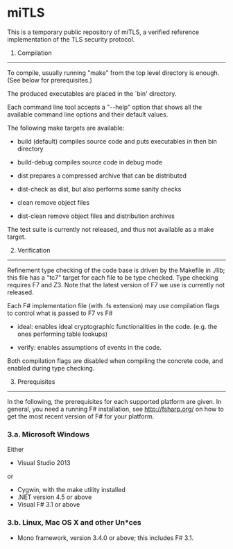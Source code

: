miTLS
=====

This is a temporary public repository of miTLS,
a verified reference implementation of the TLS security protocol.

1. Compilation
--------------

To compile, usually running "make" from the top level directory is
enough. (See below for prerequisites.)

The produced executables are placed in the `bin' directory.

Each command line tool accepts a "--help" option that shows all the
available command line options and their default values.

The following make targets are available:

- build (default)
    compiles source code and puts executables in then bin directory

- build-debug
	compiles source code in debug mode

- dist
    prepares a compressed archive that can be distributed

- dist-check
    as dist, but also performs some sanity checks

- clean
    remove object files

- dist-clean
    remove object files and distribution archives

The test suite is currently not released, and thus not
available as a make target.

2. Verification
---------------

Refinement type checking of the code base is driven by the Makefile in
./lib; this file has a "tc7" target for each file to be type checked.
Type checking requires F7 and Z3. Note that the latest version of F7
we use is currently not released.

Each F# implementation file (with .fs extension) may use compilation
flags to control what is passed to F7 vs F#

- ideal: enables ideal cryptographic functionalities in the code.
  (e.g. the ones performing table lookups)

- verify: enables assumptions of events in the code.

Both compilation flags are disabled when compiling the concrete code,
and enabled during type checking.

3. Prerequisites
----------------

In the following, the prerequisites for each supported platform are
given. In general, you need a running F# installation, see
http://fsharp.org/ on how to get the most recent version of F#
for your platform.

### 3.a. Microsoft Windows

Either
- Visual Studio 2013

or
- Cygwin, with the make utility installed
- .NET version 4.5 or above
- Visual F# 3.1 or above

### 3.b. Linux, Mac OS X and other Un*ces

- Mono framework, version 3.4.0 or above; this includes F# 3.1.

